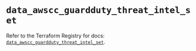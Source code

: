# `data_awscc_guardduty_threat_intel_set`

Refer to the Terraform Registry for docs: [`data_awscc_guardduty_threat_intel_set`](https://registry.terraform.io/providers/hashicorp/awscc/0.70.0/docs/data-sources/guardduty_threat_intel_set).
